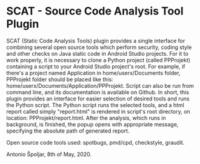 # SCAT - Source Code Analysis Tool Plugin
SCAT (Static Code Analysis Tools) plugin provides a single interface for combining several open source tools which 
perform security, coding style and other checks on Java static code in Android Studio projects. For it to work properly,
it is necessary to clone a Python project (called PPProjekt) containing a script to your Android Studio project's root.
For example, if there's a project named Application in home/userx/Documents folder, PPProjekt folder should be placed 
like this: home/userx/Documents/Application/PPProjekt. Script can also be run from command line, and its documentation 
is available on Github. In short, this plugin provides an interface for easier selection of desired tools and runs 
the Python script. The Python script runs the selected tools, and a html report called simply "report.html" 
is rendered in script's root directory, on location: PPProjekt/report.html. After the analysis, which runs in background,
is finished, the popup opens with appropriate message, specifying the absolute path of generated report.

Open source code tools used: spotbugs, pmd/cpd, checkstyle, graudit.

Antonio Špoljar, 8th of May, 2020.